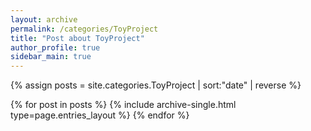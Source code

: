 ```yaml
---
layout: archive
permalink: /categories/ToyProject
title: "Post about ToyProject"
author_profile: true
sidebar_main: true
---
```


{% assign posts = site.categories.ToyProject | sort:"date" | reverse %}

{% for post in posts %}
  {% include archive-single.html type=page.entries_layout %}
{% endfor %}
